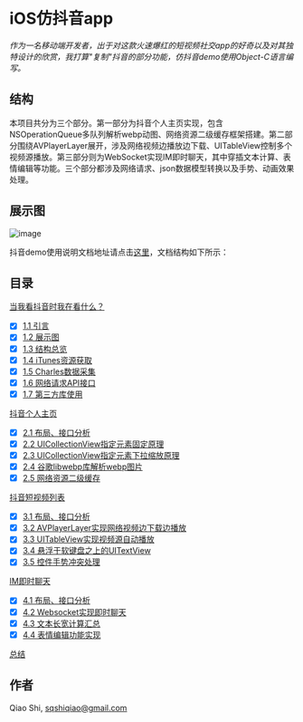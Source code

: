 # iOS仿抖音app 

*作为一名移动端开发者，出于对这款火速爆红的短视频社交app的好奇以及对其独特设计的欣赏，我打算"复制"抖音的部分功能，仿抖音demo使用Object-C语言编写。*

## 结构

本项目共分为三个部分。第一部分为抖音个人主页实现，包含NSOperationQueue多队列解析webp动图、网络资源二级缓存框架搭建。第二部分围绕AVPlayerLayer展开，涉及网络视频边播放边下载、UITableView控制多个视频源播放。第三部分则为WebSocket实现IM即时聊天，其中穿插文本计算、表情编辑等功能。三个部分都涉及网络请求、json数据模型转换以及手势、动画效果处理。

## 展示图

![image](https://github.com/sshiqiao/douyin-ios-objectc/blob/master/screenshot/demo1.png)

抖音demo使用说明文档地址请点击[这里](https://sshiqiao.github.io/document/douyin.html)，文档结构如下所示：

## 目录

[当我看抖音时我在看什么？](https://sshiqiao.github.io/document/douyin.html#1)
- [x] [1.1 引言](https://sshiqiao.github.io/document/douyin.html#1.1)
- [x] [1.2 展示图](https://sshiqiao.github.io/document/douyin.html#1.2)
- [x] [1.3 结构总览](https://sshiqiao.github.io/document/douyin.html#1.3)
- [x] [1.4 iTunes资源获取](https://sshiqiao.github.io/document/douyin.html#1.4)
- [x] [1.5 Charles数据采集](https://sshiqiao.github.io/document/douyin.html#1.5)
- [x] [1.6 网络请求API接口](https://sshiqiao.github.io/document/douyin.html#1.6)
- [x] [1.7 第三方库使用](https://sshiqiao.github.io/document/douyin.html#1.7)

[抖音个人主页](https://sshiqiao.github.io/document/douyin.html#2)
- [x] [2.1 布局、接口分析](https://sshiqiao.github.io/document/douyin.html#2.1)
- [x] [2.2 UICollectionView指定元素固定原理](https://sshiqiao.github.io/document/douyin.html#2.2)
- [x] [2.3 UICollectionView指定元素下拉缩放原理](https://sshiqiao.github.io/document/douyin.html#2.3)
- [x] [2.4 谷歌libwebp库解析webp图片](https://sshiqiao.github.io/document/douyin.html#2.4)
- [x] [2.5 网络资源二级缓存](https://sshiqiao.github.io/document/douyin.html#2.5)

[抖音短视频列表](https://sshiqiao.github.io/document/douyin.html#3)
- [x] [3.1 布局、接口分析](https://sshiqiao.github.io/document/douyin.html#3.1)
- [x] [3.2 AVPlayerLayer实现网络视频边下载边播放](https://sshiqiao.github.io/document/douyin.html#3.2)
- [x] [3.3 UITableView实现视频源自动播放](https://sshiqiao.github.io/document/douyin.html#3.3)
- [x] [3.4 悬浮于软键盘之上的UITextView](https://sshiqiao.github.io/document/douyin.html#3.4)
- [x] [3.5 控件手势冲突处理](https://sshiqiao.github.io/document/douyin.html#3.5)

[IM即时聊天](https://sshiqiao.github.io/document/douyin.html#4)
- [x] [4.1 布局、接口分析](https://sshiqiao.github.io/document/douyin.html#4.1)
- [x] [4.2 Websocket实现即时聊天](https://sshiqiao.github.io/document/douyin.html#4.2)
- [x] [4.3 文本长宽计算汇总](https://sshiqiao.github.io/document/douyin.html#4.3)
- [x] [4.4 表情编辑功能实现](https://sshiqiao.github.io/document/douyin.html#4.4)

[总结](https://sshiqiao.github.io/document/douyin.html#5)

## 作者

Qiao Shi, [sqshiqiao@gmail.com](sqshiqiao@gmail.com)  

